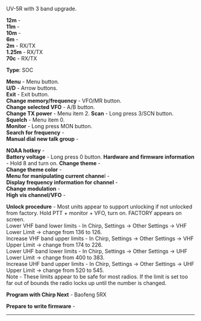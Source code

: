 UV-5R with 3 band upgrade. 

**12m** -  
**11m** -  
**10m** -  
**6m** -  
**2m** -  RX/TX  
**1.25m** -  RX/TX  
**70c** -  RX/TX  

**Type**: SOC  

**Menu** -  Menu button.  
**U/D** -  Arrow buttons.  
**Exit** -  Exit button.  
**Change memory/frequency** -  VFO/MR button.  
**Change selected VFO** -  A/B button.  
**Change TX power** -  Menu item 2. 
**Scan** -  Long press 3/SCN button.  
**Squelch** -  Menu item 0.  
**Monitor** -  Long press MON button.  
**Search for frequency** -  
**Manual dial new talk group** -  



**NOAA hotkey** -  
**Battery voltage** -  Long press 0 button. 
**Hardware and firmware information** -  Hold 8 and turn on. 
**Change theme** -  
**Change theme color** -  
**Menu for manipulating current channe**l -  
**Display frequency information for channel** -  
**Change modulation** -  
**High vis channel/VFO** -  


**Unlock procedure** -  Most units appear to support unlocking if not unlocked from factory. Hold PTT + monitor + VFO, turn on. FACTORY appears on screen.  
Lower VHF band lower limits - In Chirp, Settings -> Other Settings -> VHF Lower Limit -> change from 136 to 126.  
Increase VHF band upper limits - In Chirp, Settings -> Other Settings -> VHF Upper Limit -> change from 174 to 226.  
Lower UHF band lower limits - In Chirp, Settings -> Other Settings -> UHF Lower Limit -> change from 400 to 383.  
Increase UHF band upper limits - In Chirp, Settings -> Other Settings -> UHF Upper Limit -> change from 520 to 545.  
Note - These limits appear to be safe for most radios.  If the limit is set too far out of bounds the radio locks up until the number is changed.  

**Program with Chirp Next** -  Baofeng 5RX  

**Prepare to write firmware** -  
***
